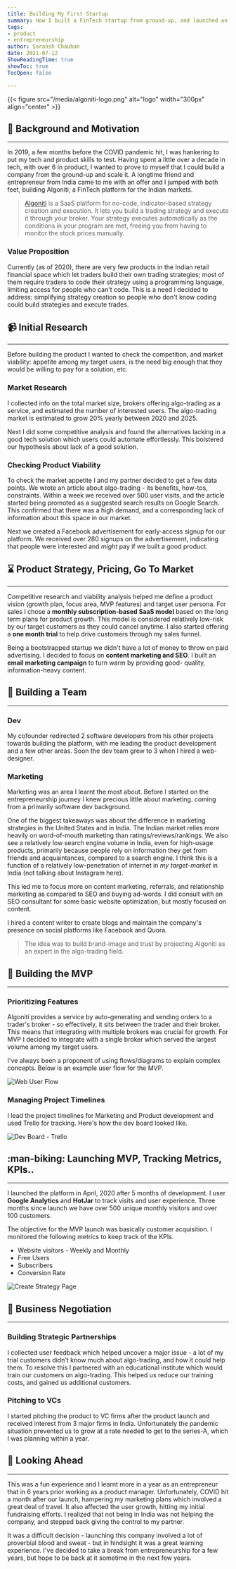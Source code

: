 ```yaml
---
title: Building My First Startup
summary: How I built a FinTech startup from ground-up, and launched an MVP in 5 months
tags:
- product
- entrepreneurship
author: Saransh Chauhan
date: 2021-07-12
ShowReadingTime: true
showToc: true
TocOpen: false

---
```

<!-- ![Algoniti](/algoniti-logo.png) -->

{{< figure src="/media/algoniti-logo.png" alt="logo" width="300px" align="center" >}}

## :scroll: Background and Motivation

***

In 2019, a few months before the COVID pandemic hit, I was hankering to put my tech and product skills to test. Having spent a little over a decade in tech, with over 6 in product, I wanted to prove to myself that I could build a company from the ground-up and scale it. A longtime friend and entrepreneur from India came to me with an offer and I jumped with both feet, building Algoniti, a FinTech platform for the Indian markets.

> [Algoniti](https://www.algoniti.com) is a SaaS platform for no-code, indicator-based strategy creation and execution. It lets you build a trading strategy and execute it through your broker. Your strategy executes automatically as the conditions in your program are met, freeing you from having to monitor the stock prices manually.

### Value Proposition

Currently (as of 2020), there are very few products in the Indian retail financial space which let traders build their own trading strategies; most of them require traders to code their strategy using a programming language, limiting access for people who can't code. This is a need I decided to address: simplifying strategy creation so people who don't know coding could build strategies and execute trades.

## :video_camera: Initial Research

***

Before building the product I wanted to check the competition, and market viability: appetite among my target users, is the need big enough that they would be willing to pay for a solution, etc. 

### Market Research

I collected info on the total market size, brokers offering algo-trading as a service, and estimated the number of interested users. The algo-trading market is estimated to grow 20% yearly between 2020 and 2025.

Next I did some competitive analysis and found the alternatives lacking in a good tech solution which users could automate effortlessly. This bolstered our hypothesis about lack of a good solution.

### Checking Product Viability

To check the market appetite I and my partner decided to get a few data points. We wrote an article about algo-trading - its benefits, how-tos, constraints. Within a week we received over 500 user visits, and the article started being promoted as a suggested search results on Google Search. This confirmed that there was a high demand, and a corresponding lack of information about this space in our market.

Next we created a Facebook advertisement for early-access signup for our platform. We received over 280 signups on the advertisement, indicating that people were interested and _might_ pay if we built a good product.

## :hourglass: Product Strategy, Pricing, Go To Market

***

Competitive research and viability analysis helped me define a product vision (growth plan, focus area, MVP features) and target user persona. For sales I chose a **monthly subscription-based SaaS model** based on the long term plans for product growth. This model is considered relatively low-risk by our target customers as they could cancel anytime. I also started offering a **one month trial** to help drive customers through my sales funnel.

Being a bootstrapped startup we didn't have a lot of money to throw on paid advertising. I decided to focus on **content marketing and SEO**. I built an **email marketing campaign** to turn warm by providing good- quality, information-heavy content.

## :ninja: Building a Team

***

### Dev

My cofounder redirected 2 software developers from his other projects towards building the platform, with me leading the product development and a few other areas. Soon the dev team grew to 3 when I hired a web-designer.

### Marketing

Marketing was an area I learnt the most about. Before I started on the entrepreneurship journey I knew precious little about marketing. coming from a primarily software dev background. 

One of the biggest takeaways was about the difference in marketing strategies in the United States and in India. The Indian market relies more heavily on word-of-mouth marketing than ratings/reviews/rankings. We also see a relatively low search engine volume in India, even for high-usage products, primarily because people rely on information they get from friends and acquaintances, compared to a search engine. I think this is a function of a relatively low-penetration of internet in _my target-market_ in India (not talking about Instagram here).

This led me to focus more on content marketing, referrals, and relationship marketing as compared to SEO and buying ad-words. I did consult with an SEO consultant for some basic website optimization, but mostly focused on content. 

I hired a content writer to create blogs and maintain the company's presence on social platforms like Facebook and Quora. 

> The idea was to build brand-image and trust by projecting Algoniti as an expert in the algo-trading field.

## :crystal_ball: Building the MVP

***

### Prioritizing Features

Algoniti provides a service by auto-generating and sending orders to a trader's broker - so  effectively, it sits between the trader and their broker. This means that integrating with multiple brokers was crucial for growth. For MVP I decided to integrate with a single broker which served the largest volume among my target users.

I've always been a proponent of using flows/diagrams to explain complex concepts. Below is an example user flow for the MVP.

![Web User Flow](/algoniti-user-flow.jpg)

### Managing Project Timelines

I lead the project timelines for Marketing and Product development and used Trello for tracking. Here's how the dev board looked like.

![Dev Board - Trello](/algoniti-proj-mgt.png)

## :man-biking: Launching MVP, Tracking Metrics, KPIs..

***

I launched the platform in April, 2020 after 5 months of development. I user **Google Analytics** and **HotJar** to track visits and user experience. Three months since launch we have over 500 unique monthly visitors and over 100 customers.

The objective for the MVP launch was basically customer acquisition. I monitored the following metrics to keep track of the KPIs.

* Website visitors - Weekly and Monthly
* Free Users
* Subscribers
* Conversion Rate

![Create Strategy Page](/algoniti-create-strategy.png)

## :wrestling: Business Negotiation

***

### Building Strategic Partnerships

I collected user feedback which helped uncover a major issue - a lot of my trial customers didn't know much about algo-trading, and how it could help them. To resolve this I partnered with an educational institute which would train our customers on algo-trading. This helped us reduce our training costs, and gained us additional customers.

### Pitching to VCs

I started pitching the product to VC firms after the product launch and received interest from 3 major firms in India. Unfortunately the pandemic situation prevented us to grow at a rate needed to get to the series-A, which I was planning within a year.

## :rocket: Looking Ahead

***

This was a fun experience and I learnt more in a year as an entrepreneur that in 6 years prior working as a product manager. Unfortunately, COVID hit a month after our launch, hampering my marketing plans which involved a great deal of travel. It also affected the user growth, hitting my initial fundraising efforts. I realized that not being in India was not helping the company, and stepped back giving the control to my partner.

It was a difficult decision - launching this company involved a lot of proverbial blood and sweat - but in hindsight it was a great learning experience. I've decided to take a break from entrepreneurship for a few years, but hope to be back at it sometime in the next few years.